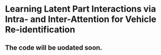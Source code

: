 # Learning Latent Part Interactions via Intra- and Inter-Attention for Vehicle Re-identification
## The code will be uodated soon.
